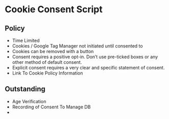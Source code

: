 # Cookie Consent Script

## Policy

*   Time Limited
*   Cookies / Google Tag Manager not initiated until consented to
*   Cookies can be removed with a button
*   Consent requires a positive opt-in. Don’t use pre-ticked boxes or any other method of default consent.
*   Explicit consent requires a very clear and specific statement of consent.
*   Link To Cookie Policy Information

## Outstanding

*   Age Verification
*   Recording of Consent To Manage DB
* 
  